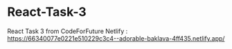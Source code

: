 # React-Task-3
React Task 3 from CodeForFuture
Netlify : https://66340077e0221e510229c3c4--adorable-baklava-4ff435.netlify.app/
